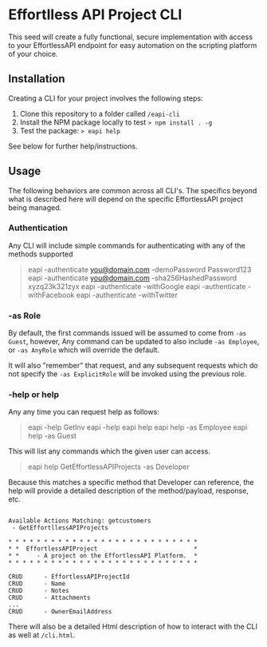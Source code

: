 # Effortlless API Project CLI

This seed will create a fully functional, secure implementation with access to your
EffortlessAPI endpoint for easy automation on the scripting platform of your choice.

## Installation
Creating a CLI for your project involves the following steps:
1. Clone this repository to a folder called `/eapi-cli`
6. Install the NPM package locally to test `> npm install . -g`
7. Test the package: `> eapi help`
   
See below for further help/instructions.

## Usage
The following behaviors are common across all CLI's.  The specifics beyond what
is described here will depend on the specific EffortlessAPI project being
managed.

### Authentication
Any CLI will include simple commands for authenticating with any of the methods supported

> eapi -authenticate you@domain.com -demoPassword Password123
> eapi -authenticate you@domain.com -sha256HashedPassword xyzq23k321zyx
> eapi -authenticate -withGoogle
> eapi -authenticate -withFacebook
> eapi -authenticate -withTwitter

### -as Role
By default, the first commands issued will be assumed to come from `-as Guest`, however, Any command can be updated to also include `-as Employee`, or `-as AnyRole` which will override the default.

It will also "remember" that request, and any subsequent requests which do not
specify the `-as ExplicitRole` will be invoked using the previous role.

### -help or help
Any any time you can request help as follows:
> eapi -help GetInv
> eapi -help
> eapi help
> eapi help -as Employee
> eapi help -as Guest

This will list any commands which the given user can access.

> eapi help GetEffortlessAPIProjects -as Developer

Because this matches a specific method that Developer can reference, the
help will provide a detailed description of the method/payload, response, etc.

```Help for Developer.

Available Actions Matching: getcustomers
 - GetEffortllessAPIProjects

* * * * * * * * * * * * * * * * * * * * * * * * * * *
* *  EffortlessAPIProject                           *
* *     - A project on the EffortlessAPI Platform.  *
* * * * * * * * * * * * * * * * * * * * * * * * * * *

CRUD      - EffortlessAPIProjectId
CRUD      - Name
CRUD      - Notes
CRUD      - Attachments
...
CRUD      - OwnerEmailAddress
```

There will also be a detailed Html description of how to interact with the
CLI as well at `/cli.html`.

